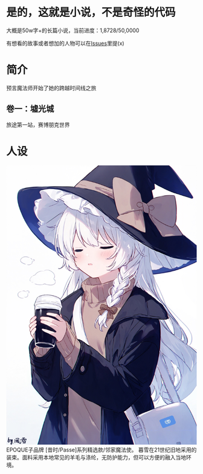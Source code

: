 # 是的，这就是小说，不是奇怪的代码
大概是50w字+的长篇小说，当前进度：1,8728/50,0000

有想看的故事或者想加的人物可以在[Issues](https://github.com/T-Auto/Novel/issues)里提(x)

# 简介
预言魔法师开始了她的跨越时间线之旅

## 卷一：墟光城
旅途第一站，赛博朋克世界

# 人设
![img](https://github.com/T-Auto/Novel/blob/main/%E7%9B%B8%E5%85%B3%E8%AE%BE%E5%AE%9A/%E4%BA%BA%E8%AE%BE%E5%9B%BE.jpeg)
EPOQUE子品牌 [昔时/Passe]系列精选款/邻家魔法使。
暮雪在21世纪旧地采用的装束。面料采用本地常见的羊毛与涤纶，无防护能力，但可以方便的融入当地环境。
